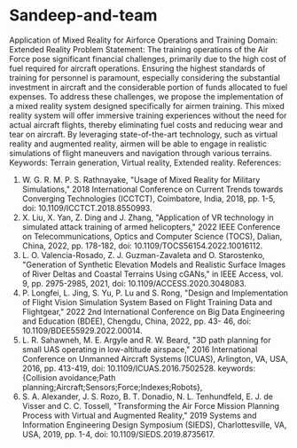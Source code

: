 # Sandeep-and-team
Application of Mixed Reality for Airforce Operations and 
Training
Domain: Extended Reality
Problem Statement:
The training operations of the Air Force pose significant financial challenges, primarily 
due to the high cost of fuel required for aircraft operations. Ensuring the highest standards of 
training for personnel is paramount, especially considering the substantial investment in 
aircraft and the considerable portion of funds allocated to fuel expenses. To address these 
challenges, we propose the implementation of a mixed reality system designed specifically for 
airmen training. This mixed reality system will offer immersive training experiences without 
the need for actual aircraft flights, thereby eliminating fuel costs and reducing wear and tear on 
aircraft. By leveraging state-of-the-art technology, such as virtual reality and augmented 
reality, airmen will be able to engage in realistic simulations of flight maneuvers and navigation 
through various terrains.
Keywords:
Terrain generation, Virtual reality, Extended reality.
References:
1. W. G. R. M. P. S. Rathnayake, "Usage of Mixed Reality for Military Simulations," 2018 
International Conference on Current Trends towards Converging Technologies (ICCTCT), 
Coimbatore, India, 2018, pp. 1-5, doi: 10.1109/ICCTCT.2018.8550993.
2. X. Liu, X. Yan, Z. Ding and J. Zhang, "Application of VR technology in simulated attack 
training of armed helicopters," 2022 IEEE Conference on Telecommunications, Optics and 
Computer Science (TOCS), Dalian, China, 2022, pp. 178-182, doi: 
10.1109/TOCS56154.2022.10016112. 
3. L. O. Valencia-Rosado, Z. J. Guzman-Zavaleta and O. Starostenko, "Generation of Synthetic 
Elevation Models and Realistic Surface Images of River Deltas and Coastal Terrains Using 
cGANs," in IEEE Access, vol. 9, pp. 2975-2985, 2021, doi: 10.1109/ACCESS.2020.3048083.
4. P. Longfei, L. Jing, S. Yu, P. Lu and S. Rong, "Design and Implementation of Flight Vision 
Simulation System Based on Flight Training Data and Flightgear," 2022 2nd International 
Conference on Big Data Engineering and Education (BDEE), Chengdu, China, 2022, pp. 43-
46, doi: 10.1109/BDEE55929.2022.00014. 
5. L. R. Sahawneh, M. E. Argyle and R. W. Beard, "3D path planning for small UAS operating 
in low-altitude airspace," 2016 International Conference on Unmanned Aircraft Systems 
(ICUAS), Arlington, VA, USA, 2016, pp. 413-419, doi: 10.1109/ICUAS.2016.7502528. 
keywords: {Collision avoidance;Path planning;Aircraft;Sensors;Force;Indexes;Robots},
6. S. A. Alexander, J. S. Rozo, B. T. Donadio, N. L. Tenhundfeld, E. J. de Visser and C. C. 
Tossell, "Transforming the Air Force Mission Planning Process with Virtual and Augmented 
Reality," 2019 Systems and Information Engineering Design Symposium (SIEDS), 
Charlottesville, VA, USA, 2019, pp. 1-4, doi: 10.1109/SIEDS.2019.8735617.
